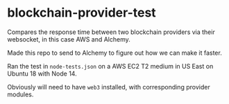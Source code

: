 # blockchain-provider-test
Compares the response time between two blockchain providers via their websocket, in this case AWS and Alchemy. 

Made this repo to send to Alchemy to figure out how we can make it faster. 

Ran the test in `node-tests.json` on a AWS EC2 T2 medium in US East on Ubuntu 18 with Node 14. 

Obviously will need to have `web3` installed, with corresponding provider modules.
